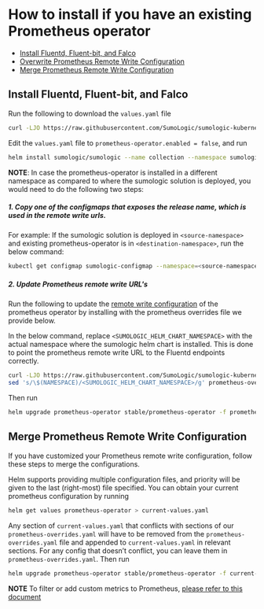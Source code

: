 # How to install if you have an existing Prometheus operator

<!-- TOC -->
 
- [Install Fluentd, Fluent-bit, and Falco](#install-fluentd-fluent-bit-and-falco) 
- [Overwrite Prometheus Remote Write Configuration](#overwrite-prometheus-remote-write-configuration) 
- [Merge Prometheus Remote Write Configuration](#merge-prometheus-remote-write-configuration)  

<!-- /TOC -->

## Install Fluentd, Fluent-bit, and Falco

Run the following to download the `values.yaml` file

```bash
curl -LJO https://raw.githubusercontent.com/SumoLogic/sumologic-kubernetes-collection/v0.15.0/deploy/helm/sumologic/values.yaml
```

Edit the `values.yaml` file to `prometheus-operator.enabled = false`, and run

```bash
helm install sumologic/sumologic --name collection --namespace sumologic -f values.yaml --set sumologic.accessId=<SUMO_ACCESS_ID> --set sumologic.accessKey=<SUMO_ACCESS_KEY> --set sumologic.clusterName=<MY_CLUSTER_NAME> 
```
**NOTE**:
In case the prometheus-operator is installed in a different namespace as compared to where the sumologic solution is deployed, you would need to do the following two steps:  

##### 1. Copy one of the configmaps that exposes the release name,  which is used in the remote write urls.

For example: 
If the sumologic solution is deployed in `<source-namespace>` and existing prometheus-operator is in `<destination-namespace>`, run the below command: 
```bash
kubectl get configmap sumologic-configmap --namespace=<source-namespace> —-export -o yaml | kubectl apply --namespace=<destination-namespace> -f -
```
##### 2. Update Prometheus remote write URL's
Run the following to update the [remote write configuration](https://prometheus.io/docs/prometheus/latest/configuration/configuration/#remote_write) of the prometheus operator by installing with the prometheus overrides file we provide below.

In the below command, replace `<SUMOLOGIC_HELM_CHART_NAMESPACE>` with the actual namespace where the sumologic helm chart is installed. This is done to point the prometheus remote write URL to the Fluentd endpoints correctly.

```bash
curl -LJO https://raw.githubusercontent.com/SumoLogic/sumologic-kubernetes-collection/v0.15.0/deploy/helm/prometheus-overrides.yaml| \
sed 's/\$(NAMESPACE)/<SUMOLOGIC_HELM_CHART_NAMESPACE>/g' prometheus-overrides.yaml > prometheus-overrides.yaml
```

Then run

```bash
helm upgrade prometheus-operator stable/prometheus-operator -f prometheus-overrides.yaml --set prometheus-operator.prometheus-node-exporter.service.port=9200 --set prometheus-operator.prometheus-node-exporter.service.targetPort=9200
```

## Merge Prometheus Remote Write Configuration

If you have customized your Prometheus remote write configuration, follow these steps to merge the configurations. 

Helm supports providing multiple configuration files, and priority will be given to the last (right-most) file specified. You can obtain your current prometheus configuration by running

```bash
helm get values prometheus-operator > current-values.yaml
```

Any section of `current-values.yaml` that conflicts with sections of our `prometheus-overrides.yaml` will have to be removed from the `prometheus-overrides.yaml` file and appended to `current-values.yaml` in relevant sections. For any config that doesn’t conflict, you can leave them in `prometheus-overrides.yaml`. Then run

```bash
helm upgrade prometheus-operator stable/prometheus-operator -f current-values.yaml -f prometheus-overrides.yaml
```

__NOTE__ To filter or add custom metrics to Prometheus, [please refer to this document](additional_prometheus_configuration.md)